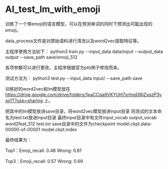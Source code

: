 # AI_test_lm_with_emoji

训练了一个带emoji的语言模型，可以在预测单词的同时下预测出可能出现的emoji。

data_process文件是对原始语料进行清洗以及word2vec提取特征等。

主程序使用方法如下：
python3 train.py --input_data data/input --output_data output --save_path save/emoji_512

各项参数可以进行更改，主程序根据官方ptb例子修改而来。

测试方法为：
python3 test.py --input_data input/ --save_path save

训练好的word2vec和lm模型放在 https://drive.google.com/drive/folders/1paCCqa9VKYUH7xrhnd36jZxqzP3yxo1T?usp=sharing 上。

把其中的lm模型放进save目录，将word2vec模型放进input目录
将测试的文本命名为test.txt放进input目录
最终input目录中有文件input_vocab    output_vocab    word2feat_512    test.txt 
save目录中的文件为checkpoint    model.ckpt.data-00000-of-00001    model.ckpt.index

最终结果为：

Top1：Emoji_recall:  0.48 Wrong:  0.81

Top3：Emoji_recall:  0.57 Wrong:  0.69

